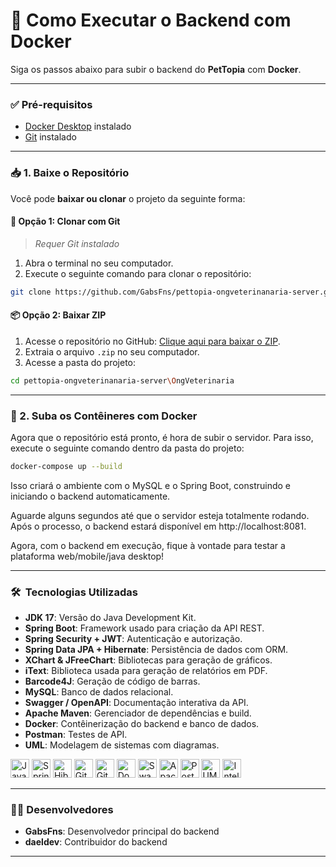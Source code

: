 # 🐳 Como Executar o Backend com Docker

Siga os passos abaixo para subir o backend do **PetTopia** com **Docker**.

---

### ✅ Pré-requisitos

- [Docker Desktop](https://www.docker.com/products/docker-desktop) instalado  
- [Git](https://git-scm.com/downloads) instalado

---

### 📥 1. Baixe o Repositório

Você pode **baixar ou clonar** o projeto da seguinte forma:

#### 🔁 **Opção 1: Clonar com Git**
> *Requer Git instalado*

1. Abra o terminal no seu computador.
2. Execute o seguinte comando para clonar o repositório:

```bash
git clone https://github.com/GabsFns/pettopia-ongveterinanaria-server.git
```

#### 📦 **Opção 2: Baixar ZIP**

1. Acesse o repositório no GitHub: [Clique aqui para baixar o ZIP](https://github.com/GabsFns/pettopia-ongveterinanaria-server/archive/refs/heads/main.zip).
2. Extraia o arquivo `.zip` no seu computador.
3. Acesse a pasta do projeto:

```bash
cd pettopia-ongveterinanaria-server\OngVeterinaria
```

---

### 🚀 2. Suba os Contêineres com Docker

Agora que o repositório está pronto, é hora de subir o servidor. Para isso, execute o seguinte comando dentro da pasta do projeto:

```bash
docker-compose up --build
```
Isso criará o ambiente com o MySQL e o Spring Boot, construindo e iniciando o backend automaticamente.

Aguarde alguns segundos até que o servidor esteja totalmente rodando. Após o processo, o backend estará disponível em http://localhost:8081.

Agora, com o backend em execução, fique à vontade para testar a plataforma web/mobile/java desktop!

---

### 🛠 &nbsp;**Tecnologias Utilizadas**
- **JDK 17**: Versão do Java Development Kit.
- **Spring Boot**: Framework usado para criação da API REST.
- **Spring Security + JWT**: Autenticação e autorização.
- **Spring Data JPA + Hibernate**: Persistência de dados com ORM.
- **XChart & JFreeChart**: Bibliotecas para geração de gráficos.
- **iText**: Biblioteca usada para geração de relatórios em PDF.
- **Barcode4J**: Geração de código de barras.
- **MySQL**: Banco de dados relacional.
- **Swagger / OpenAPI**: Documentação interativa da API.
- **Apache Maven**: Gerenciador de dependências e build.
- **Docker**: Contêinerização do backend e banco de dados.
- **Postman**: Testes de API.
- **UML**: Modelagem de sistemas com diagramas.

<p height="">
  <img src="https://img.shields.io/badge/Java-ED8B00?style=flat&logo=openjdk&logoColor=white" height=30, title="Java"/>
  <img src="https://img.shields.io/badge/Spring-6DB33F.svg?style=for-the-badge&logo=Spring&logoColor=white" height=30, title="Spring Framework"/>
  <img src="https://img.shields.io/badge/Hibernate-59666C.svg?style=for-the-badge&logo=Hibernate&logoColor=white" height=30, title="Hibernate"/>
  <img src="https://img.shields.io/badge/GitHub-181717.svg?style=for-the-badge&logo=GitHub&logoColor=white" height=30, , title="GitHub"/>
  <img src="https://img.shields.io/badge/Git-F05032.svg?style=for-the-badge&logo=Git&logoColor=white" height=30, title="Git"/>
  <img src="https://img.shields.io/badge/Docker-2496ED.svg?style=for-the-badge&logo=Docker&logoColor=white" height=30, title="Docker"/>
  <img src="https://img.shields.io/badge/Swagger-85EA2D.svg?style=for-the-badge&logo=Swagger&logoColor=black" height=30, title="Swagger"/>
  <img src="https://img.shields.io/badge/Apache%20Maven-C71A36.svg?style=for-the-badge&logo=Apache-Maven&logoColor=white" height=30, title="Apache Maven"/>
  <img src="https://img.shields.io/badge/Postman-FF6C37.svg?style=for-the-badge&logo=Postman&logoColor=white" height=30, title="Postman"/>
  <img src="https://img.shields.io/badge/UML-FABD14.svg?style=for-the-badge&logo=UML&logoColor=black" height=30, title="UML"/>
  <img src="https://img.shields.io/badge/IntelliJ%20IDEA-000000.svg?style=for-the-badge&logo=IntelliJ-IDEA&logoColor=white" height=30, title="IntelliJ IDE"/>
</p>

---

### 👨‍💻 Desenvolvedores

- **GabsFns**: Desenvolvedor principal do backend
- **daeldev**: Contribuidor do backend

---
